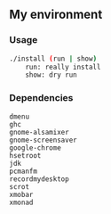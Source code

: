 ## My environment

### Usage
```bash
./install (run | show)
	run: really install
	show: dry run
```

### Dependencies
```
dmenu
ghc
gnome-alsamixer
gnome-screensaver
google-chrome
hsetroot
jdk
pcmanfm
recordmydesktop
scrot
xmobar
xmonad
```
